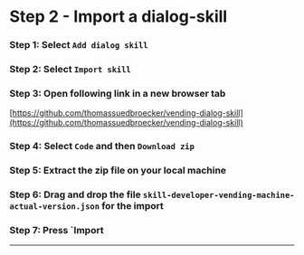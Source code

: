 # Step 2 - Import a dialog-skill

### Step 1: Select `Add dialog skill`

### Step 2: Select `Import skill`

### Step 3: Open following link in a new browser tab

[https://github.com/thomassuedbroecker/vending-dialog-skill](https://github.com/thomassuedbroecker/vending-dialog-skill)

### Step 4: Select `Code` and then `Download zip`

### Step 5: Extract the zip file on your local machine

### Step 6: Drag and drop the file `skill-developer-vending-machine-actual-version.json` for the import

### Step 7: Press `Import

---